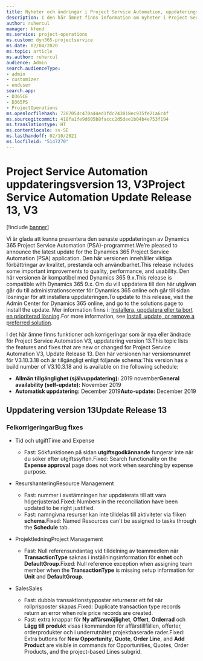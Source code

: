 ```yaml
---
title: Nyheter och ändringar i Project Service Automation, uppdateringsversion 13, version 3
description: I den här ämnet finns information om nyheter i Project Service Automation uppdatering version 13, V3.
author: ruhercul
manager: kfend
ms.service: project-operations
ms.custom: dyn365-projectservice
ms.date: 02/04/2020
ms.topic: article
ms.author: ruhercul
audience: Admin
search.audienceType:
- admin
- customizer
- enduser
search.app:
- D365CE
- D365PS
- ProjectOperations
ms.openlocfilehash: 7287054c470a44ed1fdc243018ec935fe21a6c4f
ms.sourcegitcommit: 418fa1fe9d605b8faccc2d5dee1b04b4e753f194
ms.translationtype: HT
ms.contentlocale: sv-SE
ms.lasthandoff: 02/10/2021
ms.locfileid: "5147270"
---
```

# <a name="project-service-automation-update-release-13-v3"></a><span data-ttu-id="7d93b-103">Project Service Automation uppdateringsversion 13, V3</span><span class="sxs-lookup"><span data-stu-id="7d93b-103">Project Service Automation Update Release 13, V3</span></span>

[!include [banner](../includes/psa-now-project-operations.md)]

<span data-ttu-id="7d93b-104">Vi är glada att kunna presentera den senaste uppdateringen av Dynamics 365 Project Service Automation (PSA)-programmet.</span><span class="sxs-lookup"><span data-stu-id="7d93b-104">We’re pleased to announce the latest update for the Dynamics 365 Project Service Automation (PSA) application.</span></span> <span data-ttu-id="7d93b-105">Den här versionen innehåller viktiga förbättringar av kvalitet, prestanda och användbarhet.</span><span class="sxs-lookup"><span data-stu-id="7d93b-105">This release includes some important improvements to quality, performance, and usability.</span></span> <span data-ttu-id="7d93b-106">Den här versionen är kompatibel med Dynamics 365 9.x.</span><span class="sxs-lookup"><span data-stu-id="7d93b-106">This release is compatible with Dynamics 365 9.x.</span></span> <span data-ttu-id="7d93b-107">Om du vill uppdatera till den här utgåvan går du till administrationscenter för Dynamics 365 online och går till sidan lösningar för att installera uppdateringen.</span><span class="sxs-lookup"><span data-stu-id="7d93b-107">To update to this release, visit the Admin Center for Dynamics 365 online, and go to the solutions page to install the update.</span></span> <span data-ttu-id="7d93b-108">Mer information finns i: [Installera, uppdatera eller ta bort en prioriterad lösning](https://docs.microsoft.com/power-platform/admin/install-remove-preferred-solution).</span><span class="sxs-lookup"><span data-stu-id="7d93b-108">For more information, see [Install, update, or remove a preferred solution](https://docs.microsoft.com/power-platform/admin/install-remove-preferred-solution).</span></span>

<span data-ttu-id="7d93b-109">I det här ämne finns funktioner och korrigeringar som är nya eller ändrade för Project Service Automation V3, uppdatering version 13.</span><span class="sxs-lookup"><span data-stu-id="7d93b-109">This topic lists the features and fixes that are new or changed for Project Service Automation V3, Update Release 13.</span></span> <span data-ttu-id="7d93b-110">Den här versionen har versionsnumret för V3.10.3.18 och är tillgängligt enligt följande schema:</span><span class="sxs-lookup"><span data-stu-id="7d93b-110">This version has a build number of V3.10.3.18 and is available on the following schedule:</span></span>

- <span data-ttu-id="7d93b-111">**Allmän tillgänglighet (självuppdatering):** 2019 november</span><span class="sxs-lookup"><span data-stu-id="7d93b-111">**General availability (self-update):** November 2019</span></span>
- <span data-ttu-id="7d93b-112">**Automatisk uppdatering:** December 2019</span><span class="sxs-lookup"><span data-stu-id="7d93b-112">**Auto-update:** December 2019</span></span>


## <a name="update-release-13"></a><span data-ttu-id="7d93b-113">Uppdatering version 13</span><span class="sxs-lookup"><span data-stu-id="7d93b-113">Update Release 13</span></span> 

### <a name="bug-fixes"></a><span data-ttu-id="7d93b-114">Felkorrigeringar</span><span class="sxs-lookup"><span data-stu-id="7d93b-114">Bug fixes</span></span>

- <span data-ttu-id="7d93b-115">Tid och utgift</span><span class="sxs-lookup"><span data-stu-id="7d93b-115">Time and Expense</span></span>

     - <span data-ttu-id="7d93b-116">Fast: Sökfunktionen på sidan **utgiftsgodkännande** fungerar inte när du söker efter utgiftssyften.</span><span class="sxs-lookup"><span data-stu-id="7d93b-116">Fixed: Search functionality on the **Expense approval** page does not work when searching by expense purpose.</span></span>

- <span data-ttu-id="7d93b-117">Resurshantering</span><span class="sxs-lookup"><span data-stu-id="7d93b-117">Resource Management</span></span>

     - <span data-ttu-id="7d93b-118">Fast: nummer i avstämningen har uppdaterats till att vara högerjusterad.</span><span class="sxs-lookup"><span data-stu-id="7d93b-118">Fixed: Numbers in the reconciliation have been updated to be right justified.</span></span>
     - <span data-ttu-id="7d93b-119">Fast: namngivna resurser kan inte tilldelas till aktiviteter via fliken **schema**.</span><span class="sxs-lookup"><span data-stu-id="7d93b-119">Fixed: Named Resources can't be assigned to tasks through the **Schedule** tab.</span></span>

- <span data-ttu-id="7d93b-120">Projektledning</span><span class="sxs-lookup"><span data-stu-id="7d93b-120">Project Management</span></span>

     - <span data-ttu-id="7d93b-121">Fast: Null referensundantag vid tilldelning av teammedlem när **TransactionType** saknas i inställningsinformation för **enhet** och **DefaultGroup**.</span><span class="sxs-lookup"><span data-stu-id="7d93b-121">Fixed: Null reference exception when assigning team member when the **TransactionType** is missing setup information for **Unit** and **DefaultGroup**.</span></span>

- <span data-ttu-id="7d93b-122">Sales</span><span class="sxs-lookup"><span data-stu-id="7d93b-122">Sales</span></span>

     - <span data-ttu-id="7d93b-123">Fast: dubbla transaktionstypposter returnerar ett fel när rollprisposter skapas.</span><span class="sxs-lookup"><span data-stu-id="7d93b-123">Fixed: Duplicate transaction type records return an error when role price records are created.</span></span>
     - <span data-ttu-id="7d93b-124">Fast: extra knappar för **Ny affärsmöjlighet**, **Offert**, **Orderrad** och **Lägg till produkt** visas i kommandon för affärstillfällen, offerter, orderprodukter och i underrutnätet projektbaserade rader.</span><span class="sxs-lookup"><span data-stu-id="7d93b-124">Fixed: Extra buttons for **New Opportunity**, **Quote**, **Order Line**, and **Add Product** are visible in commands for Opportunities, Quotes, Order Products, and the project-based Lines subgrid.</span></span>


